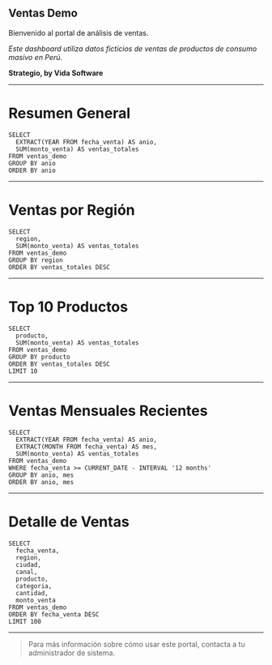 ## Ventas Demo

Bienvenido al portal de análisis de ventas.

_Este dashboard utiliza datos ficticios de ventas de productos de consumo masivo en Perú._

**Strategio, by Vida Software**

---

# Resumen General

```ventas_por_anio
SELECT 
  EXTRACT(YEAR FROM fecha_venta) AS anio, 
  SUM(monto_venta) AS ventas_totales
FROM ventas_demo
GROUP BY anio
ORDER BY anio
```

<LineChart 
  data={ventas_por_anio} 
  x=anio 
  y=ventas_totales 
  xAxisTitle="Año" 
  yAxisTitle="Ventas Totales (PEN)"/>

---

# Ventas por Región

```ventas_por_region
SELECT 
  region, 
  SUM(monto_venta) AS ventas_totales
FROM ventas_demo
GROUP BY region
ORDER BY ventas_totales DESC
```

<BarChart 
  data={ventas_por_region} 
  x=region 
  y=ventas_totales 
  xAxisTitle="Región" 
  yAxisTitle="Ventas Totales (PEN)"/>

---

# Top 10 Productos

```top_productos
SELECT 
  producto, 
  SUM(monto_venta) AS ventas_totales
FROM ventas_demo
GROUP BY producto
ORDER BY ventas_totales DESC
LIMIT 10
```

<BarChart 
  data={top_productos} 
  x=producto 
  y=ventas_totales 
  xAxisTitle="Producto" 
  yAxisTitle="Ventas Totales (PEN)"
  horizontal/>

---

# Ventas Mensuales Recientes

```ventas_recientes
SELECT 
  EXTRACT(YEAR FROM fecha_venta) AS anio, 
  EXTRACT(MONTH FROM fecha_venta) AS mes, 
  SUM(monto_venta) AS ventas_totales
FROM ventas_demo
WHERE fecha_venta >= CURRENT_DATE - INTERVAL '12 months'
GROUP BY anio, mes
ORDER BY anio, mes
```

<AreaChart
  data={ventas_recientes}
  x=mes
  y=ventas_totales
  series={anio}
  xAxisTitle="Mes"
  yAxisTitle="Ventas Totales (PEN)"/>

---

# Detalle de Ventas

```detalle_ventas
SELECT 
  fecha_venta, 
  region, 
  ciudad, 
  canal, 
  producto, 
  categoria, 
  cantidad, 
  monto_venta
FROM ventas_demo
ORDER BY fecha_venta DESC
LIMIT 100
```

<DataTable data={detalle_ventas} />

---

> Para más información sobre cómo usar este portal, contacta a tu administrador de sistema.
